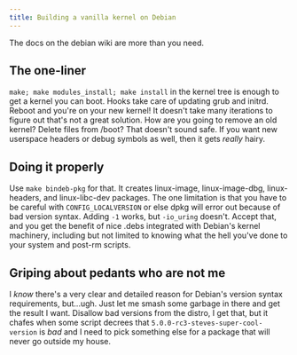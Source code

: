 ```yaml
---
title: Building a vanilla kernel on Debian
---
```

The docs on the debian wiki are more than you need.

## The one-liner

`make; make modules_install; make install` in the kernel tree is enough to get
a kernel you can boot. Hooks take care of updating grub and initrd. Reboot and
you're on your new kernel! It doesn't take many iterations to figure out that's
not a great solution. How are you going to remove an old kernel? Delete files
from /boot? That doesn't sound safe. If you want new userspace headers or debug
symbols as well, then it gets _really_ hairy.

## Doing it properly

Use `make bindeb-pkg` for that. It creates linux-image, linux-image-dbg,
linux-headers, and linux-libc-dev packages. The one limitation is that you have
to be careful with `CONFIG_LOCALVERSION` or else dpkg will error out because of
bad version syntax. Adding `-1` works, but `-io_uring` doesn't. Accept that,
and you get the benefit of nice .debs integrated with Debian's kernel
machinery, including but not limited to knowing what the hell you've done to
your system and post-rm scripts.

## Griping about pedants who are not me

I _know_ there's a very clear and detailed reason for Debian's version syntax
requirements, but...ugh. Just let me smash some garbage in there and get the
result I want. Disallow bad versions from the distro, I get that, but it chafes
when some script decrees that `5.0.0-rc3-steves-super-cool-version` is _bad_
and I need to pick something else for a package that will never go outside my
house.
